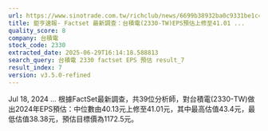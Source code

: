 ```yaml
---
url: https://www.sinotrade.com.tw/richclub/news/6699b38932ba0c9331be1c49
title: 鉅亨速報- Factset 最新調查：台積電(2330-TW)EPS預估上修至41.01 ...
quality_score: 8
company: 台積電
stock_code: 2330
extracted_date: 2025-06-29T16:14:18.588813
search_query: 台積電 2330 factset EPS 預估 result_7
result_index: 7
version: v3.5.0-refined
---
```


Jul 18, 2024 ... 根據FactSet最新調查，共39位分析師，對台積電(2330-TW)做出2024年EPS預估：中位數由40.13元上修至41.01元，其中最高估值43.4元，最低估值38.38元，預估目標價為1172.5元。